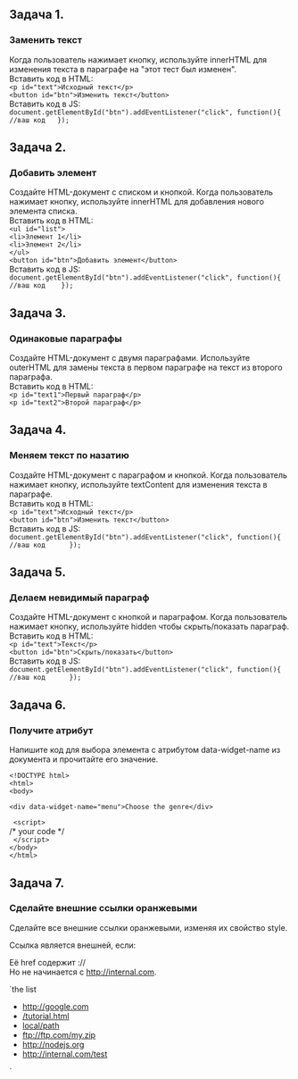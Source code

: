 ## Задача 1.   
### Заменить текст  
Когда пользователь нажимает кнопку, используйте innerHTML для изменения текста в параграфе на "этот тест был изменен".  
Вставить код в HTML:  
`<p id="text">Исходный текст</p>  `  
`<button id="btn">Изменить текст</button>`  
Вставить код в JS:   
`document.getElementById("btn").addEventListener("click", function(){  
  //ваш код  
});`  

## Задача 2.   
### Добавить элемент  
Создайте HTML-документ с списком и кнопкой. Когда пользователь нажимает кнопку, используйте innerHTML для добавления нового элемента списка.  
Вставить код в HTML:  
`<ul id="list">`  
  `<li>Элемент 1</li>`  
  `<li>Элемент 2</li>`  
`</ul>`  
`<button id="btn">Добавить элемент</button>`     
Вставить код в JS:   
`document.getElementById("btn").addEventListener("click", function(){  
    //ваш код   
});
`

## Задача 3.   
### Одинаковые параграфы  
Создайте HTML-документ с двумя параграфами. Используйте outerHTML для замены текста в первом параграфе на текст из второго параграфа.  
Вставить код в HTML:  
`<p id="text1">Первый параграф</p>`  
`<p id="text2">Второй параграф</p>`  

## Задача 4.   
### Меняем текст по назатию  
Создайте HTML-документ с параграфом и кнопкой. Когда пользователь нажимает кнопку, используйте textContent для изменения текста в параграфе.  
Вставить код в HTML:  
`<p id="text">Исходный текст</p>`  
`<button id="btn">Изменить текст</button>`  
Вставить код в JS:  
`document.getElementById("btn").addEventListener("click", function(){  
 //ваш код     
});`  

## Задача 5.   
### Делаем невидимый параграф  
Создайте HTML-документ с кнопкой и параграфом. Когда пользователь нажимает кнопку, используйте hidden чтобы скрыть/показать параграф.  
Вставить код в HTML:  
`<p id="text">Текст</p>`  
`<button id="btn">Скрыть/показать</button>`  
Вставить код в JS: 
`document.getElementById("btn").addEventListener("click", function(){  
   //ваш код     
});`  


## Задача 6.   
### Получите атрибут  
Напишите код для выбора элемента с атрибутом data-widget-name из документа и прочитайте его значение.  

`<!DOCTYPE html>`  
`<html>`  
`<body>`  

  `<div data-widget-name="menu">Choose the genre</div>`  

 ` <script>`  
    /* your code */  
 ` </script>`  
`</body>`  
`</html>`  


## Задача 7.   
### Сделайте внешние ссылки оранжевыми  
Сделайте все внешние ссылки оранжевыми, изменяя их свойство style.  

Ссылка является внешней, если:  

Её href содержит ://  
Но не начинается с http://internal.com.  

`<a name="list">the list</a>
<ul>
  <li><a href="http://google.com">http://google.com</a></li>
  <li><a href="/tutorial">/tutorial.html</a></li>
  <li><a href="local/path">local/path</a></li>
  <li><a href="ftp://ftp.com/my.zip">ftp://ftp.com/my.zip</a></li>
  <li><a href="http://nodejs.org">http://nodejs.org</a></li>
  <li><a href="http://internal.com/test">http://internal.com/test</a></li>
</ul>

<script>
  // добавление стиля для одной ссылки
  let link = document.querySelector('a');
  link.style.color = 'orange';
</script>`

